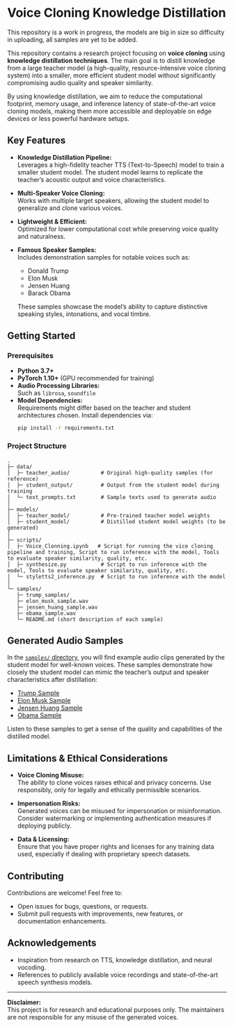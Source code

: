 
# Voice Cloning Knowledge Distillation

This repository is a work in progress, the models are big in size so difficulty in uploading, all samples are yet to be added.

This repository contains a research project focusing on **voice cloning** using **knowledge distillation techniques**. The main goal is to distill knowledge from a large teacher model (a high-quality, resource-intensive voice cloning system) into a smaller, more efficient student model without significantly compromising audio quality and speaker similarity.

By using knowledge distillation, we aim to reduce the computational footprint, memory usage, and inference latency of state-of-the-art voice cloning models, making them more accessible and deployable on edge devices or less powerful hardware setups.

## Key Features

- **Knowledge Distillation Pipeline:**  
  Leverages a high-fidelity teacher TTS (Text-to-Speech) model to train a smaller student model. The student model learns to replicate the teacher’s acoustic output and voice characteristics.
  
- **Multi-Speaker Voice Cloning:**  
  Works with multiple target speakers, allowing the student model to generalize and clone various voices.
  
- **Lightweight & Efficient:**  
  Optimized for lower computational cost while preserving voice quality and naturalness.

- **Famous Speaker Samples:**  
  Includes demonstration samples for notable voices such as:
  - Donald Trump
  - Elon Musk
  - Jensen Huang
  - Barack Obama

  These samples showcase the model’s ability to capture distinctive speaking styles, intonations, and vocal timbre.

## Getting Started

### Prerequisites

- **Python 3.7+**
- **PyTorch 1.10+** (GPU recommended for training)
- **Audio Processing Libraries:**  
  Such as `librosa`, `soundfile`
- **Model Dependencies:**  
  Requirements might differ based on the teacher and student architectures chosen. Install dependencies via:
  ```bash
  pip install -r requirements.txt
  ```

### Project Structure

```
.
├─ data/
│  ├─ teacher_audio/          # Original high-quality samples (for reference)
│  ├─ student_output/         # Output from the student model during training
│  └─ text_prompts.txt        # Sample texts used to generate audio
│
├─ models/
│  ├─ teacher_model/          # Pre-trained teacher model weights
│  ├─ student_model/          # Distilled student model weights (to be generated)
│
├─ scripts/
│  ├─ Voice_Clonning.ipynb   # Script for running the vice cloning pipeline and training, Script to run inference with the model, Tools to evaluate speaker similarity, quality, etc.
│  ├─ synthesize.py           # Script to run inference with the model, Tools to evaluate speaker similarity, quality, etc.
│  └─ styletts2_inference.py  # Script to run inference with the model
│
└─ samples/
   ├─ trump_samples/
   ├─ elon_musk_sample.wav
   ├─ jensen_huang_sample.wav
   ├─ obama_sample.wav
   └─ README.md (short description of each sample)
```

## Generated Audio Samples

In the [`samples/` directory](samples/), you will find example audio clips generated by the student model for well-known voices. These samples demonstrate how closely the student model can mimic the teacher’s output and speaker characteristics after distillation:

- [Trump Sample](samples/trump_samples/)
- [Elon Musk Sample](samples/elon_musk_sample.wav)
- [Jensen Huang Sample](samples/jensen_huang_sample.wav)
- [Obama Sample](samples/obama_sample.wav)

Listen to these samples to get a sense of the quality and capabilities of the distilled model.

## Limitations & Ethical Considerations

- **Voice Cloning Misuse:**  
  The ability to clone voices raises ethical and privacy concerns. Use responsibly, only for legally and ethically permissible scenarios.
  
- **Impersonation Risks:**  
  Generated voices can be misused for impersonation or misinformation. Consider watermarking or implementing authentication measures if deploying publicly.

- **Data & Licensing:**  
  Ensure that you have proper rights and licenses for any training data used, especially if dealing with proprietary speech datasets.

## Contributing

Contributions are welcome! Feel free to:

- Open issues for bugs, questions, or requests.
- Submit pull requests with improvements, new features, or documentation enhancements.

## Acknowledgements

- Inspiration from research on TTS, knowledge distillation, and neural vocoding.
- References to publicly available voice recordings and state-of-the-art speech synthesis models.

---

**Disclaimer:**  
This project is for research and educational purposes only. The maintainers are not responsible for any misuse of the generated voices.
```

